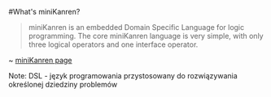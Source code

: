 #What's miniKanren?

> miniKanren is an embedded Domain Specific Language for logic programming.
> The core miniKanren language is very simple, with only three logical operators and one interface operator.

~ [miniKanren page](http://minikanren.org/)

Note:
DSL - język programowania przystosowany do rozwiązywania określonej dziedziny problemów
